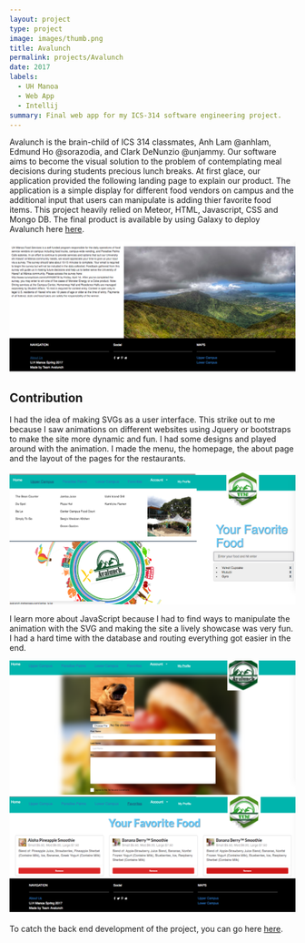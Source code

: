```yaml
---
layout: project
type: project
image: images/thumb.png
title: Avalunch
permalink: projects/Avalunch
date: 2017
labels:
  - UH Manoa
  - Web App
  - Intellij
summary: Final web app for my ICS-314 software engineering project.
---
```


Avalunch is the brain-child of ICS 314 classmates, Anh Lam @anhlam, Edmund Ho @sorazodia, and Clark DeNunzio @unjammy. Our software aims to become the visual solution to the problem of contemplating meal decisions during students precious lunch breaks. At first glace, our application provided the following landing page to explain our product. The application is a simple display for different food vendors on campus and the additional input that users can manipulate is adding thier favorite food items. This project heavily relied on Meteor, HTML, Javascript, CSS and Mongo DB. The final product is available by using Galaxy to deploy Avalunch here [here](http://avalunch.meteorapp.com/).

<img class="ui fluid centered image" src="/images/Screen Shot 2017-05-09 at 20.55.57.png">

## Contribution

I had the idea of making SVGs as a user interface. This strike out to me because I saw animations on different websites using Jquery or bootstraps to make the site more dynamic and fun. I had some designs and played around with the animation. I made the menu, the homepage, the about page and the layout of the pages for the restaurants. 

<img class="ui fluid centered image" src="/images/Screen Shot 2017-05-09 at 20.57.09.png">

I learn more about JavaScript because I had to find ways to manipulate the animation with the SVG and making the site a lively showcase was very fun. I had a hard time with the database and routing everything got easier in the end.

<img class="ui fluid centered image" src="/images/Screen Shot 2017-05-09 at 20.57.39.png">
<br>

<img class="ui fluid centered image" src="/images/Screen Shot 2017-05-09 at 20.57.54.png">

To catch the back end development of the project, you can go here [here](https://avalunch.github.io/).



